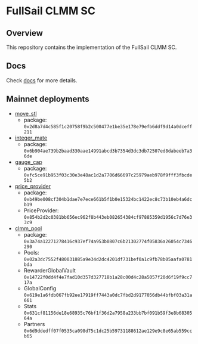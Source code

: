 # FullSail CLMM SC

## Overview

This repository contains the implementation of the FullSail CLMM SC.

## Docs

Check [docs](./docs) for more details.

## Mainnet deployments

- [move_stl](https://suivision.xyz/txblock/EUHqf4MGpxRjDodcW2TFq7EUDqRBcV8gsFgQARvE8zQF) 
    - package: `0x2d8a7d4c585f1c20758f9b2c500477e1be35e178e79efb6ddf9d14a0dceff211`
- [integer_mate](https://suivision.xyz/txblock/CWQ5cMDkAGu6o8nCWDix25KGpnBXRLt2bZdVchacjRVN) 
    - package: `0x6b904ae739b2baad330aae14991abcd3b7354d3dc3db72507ed8dabeeb7a36de`
- [gauge_cap](https://suivision.xyz/txblock/EzgXx1xJNBMS6krkPWJxfgx6KpT4oPh4Y8zydVWVTJ34)
    - package: `0xfc5ce91b953f03c30e3e48ac1d2a7706d66697c25979aeb978f9fff3fbcde5b2`
- [price_provider](https://suivision.xyz/txblock/BP8hsrBNWZPc5tb29XZQzdc7gGPP1gBYyZUbZPUa6LJG?tab=Overview)
    - package: `0xb49be008cf304b1dae7e7ece661b5f1b0e15324bc1422ec8c73b10eb4a6dcb19`
    - PriceProvider: `0x854b2d2c0381bb656ec962f8b443eb082654384cf97885359d1956c7d76e33c9`
- [clmm_pool](https://suivision.xyz/txblock/5PyoEGssH3okv5vQeuLb2AaVJAcJkpXu3iCAJqTF6dqa)
    - package: `0x3a74a12271278416c937ef74a953b0807c6b21302774f05836a26054c7346290`
    - Pools: `0x02a3dc7552f480031885a9e34d2dc4201df731bef0a1c9fb78b05aafa0781bda`
    - RewarderGlobalVault `0x14722f0dd4f4e7fad10d357d327718b1a28c00d4c28a5057f20d6f19f9cc717a`
    - GlobalConfig `0x619e1a6fdb067fb92ee17919ff7443a0dc7fbd2d9177056db44bfbf03a31a661`
    - Stats `0x631cf81156de18e68935c76bf1f36d2a7958a233bb7bf091b59f3e8b6830564a`
    - Partners `0x6d9ddedff07f0535ca098d75c1dc25b59731188612ae129e9c8e65ab559ccb65`

